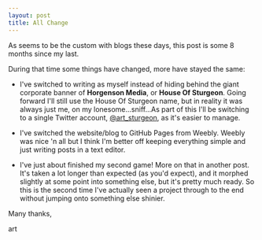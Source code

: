```yaml
---
layout: post
title: All Change
---
```


As seems to be the custom with blogs these days, this post is some 8 months since my last.

During that time some things have changed, more have stayed the same:

- I've switched to writing as myself instead of hiding behind the giant corporate banner of **Horgenson Media**, or **House Of Sturgeon**. Going forward I'll still use the House Of Sturgeon name, but in reality it was always just me, on my lonesome...sniff...As part of this I'll be switching to a single Twitter account, [@art_sturgeon](https://twitter.com/art_sturgeon), as it's easier to manage.

- I've switched the website/blog to GitHub Pages from Weebly. Weebly was nice 'n all but I think I'm better off keeping everything simple and just writing posts in a text editor.

- I've just about finished my second game! More on that in another post. It's taken a lot longer than expected (as you'd expect), and it morphed slightly at some point into something else, but it's pretty much ready. So this is the second time I've actually seen a project through to the end without jumping onto something else shinier.


Many thanks,

art
